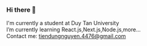 ### Hi there 👋
I'm currently a student at Duy Tan University<br>
I’m currently learning React.js,Next.js,Node.js,more...<br>
Contact me: tiendungnguyen.4476@gmail.com
<!--
**mossi4476/mossi4476** is a ✨ _special_ ✨ repository because its `README.md` (this file) appears on your GitHub profile.

Here are some ideas to get you started:

- 🔭 I'm currently a student at Duy Tan University
- 🌱 I’m currently learning React.js,Next.js,Node.js,more...
- 👯 I’m looking to collaborate on ...
- 🤔 I’m looking for help with ...
- 💬 Ask me about ...
- 📫 How to reach me: tiendungnguyen.4476@gmail.com
- 😄 Pronouns: ...
- ⚡ Fun fact: ...
-->
